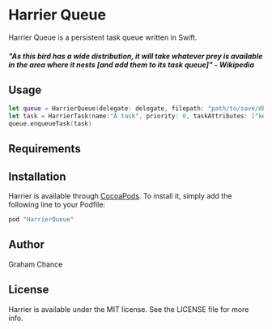 # Harrier Queue
Harrier Queue is a persistent task queue written in Swift.
##### "As this bird has a wide distribution, it will take whatever prey is available in the area where it nests [and add them to its task queue]" - Wikipedia

## Usage
```swift
let queue = HarrierQueue(delegate: delegate, filepath: "path/to/save/db.sqlite")
let task = HarrierTask(name:"A task", priority: 0, taskAttributes: ["key1": "value", "key2": "value"], retryLimit: 3, availabilityDate: NSDate())
queue.enqueueTask(task)
```

## Requirements

## Installation

Harrier is available through [CocoaPods](http://cocoapods.org). To install
it, simply add the following line to your Podfile:

```ruby
pod "HarrierQueue"
```

## Author

Graham Chance

## License

Harrier is available under the MIT license. See the LICENSE file for more info.
